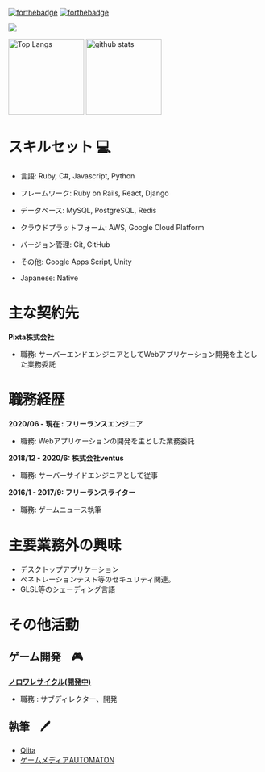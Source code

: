 [![forthebadge](https://forthebadge.com/images/badges/powered-by-coffee.svg)](https://forthebadge.com) [![forthebadge](https://forthebadge.com/images/badges/for-you.svg)](https://forthebadge.com)
<p align="left">
  <a href="https://skillicons.dev">
   <img src="https://skillicons.dev/icons?i=js,ruby,python,cs,nim,aws,mysql,postgres,emacs,vscode" />
  </a>
</p>
<p align="left"> 
  <img alt="Top Langs" height="150px" src="https://github-readme-stats.vercel.app/api/top-langs/?username=imtan&layout=compact&show_icons=true&theme=onedark" />
  <img alt="github stats" height="150px" src="https://github-readme-stats.vercel.app/api?username=imtan&theme=onedark&show_icons=ture" />
</p>

# スキルセット 💻
- 言語: Ruby, C#, Javascript, Python
- フレームワーク: Ruby on Rails, React, Django
- データベース: MySQL, PostgreSQL, Redis
- クラウドプラットフォーム: AWS, Google Cloud Platform
- バージョン管理: Git, GitHub
- その他: Google Apps Script, Unity

- Japanese: Native

# 主な契約先
**Pixta株式会社**
- 職務: サーバーエンドエンジニアとしてWebアプリケーション開発を主とした業務委託

# 職務経歴

**2020/06 - 現在 : フリーランスエンジニア**
- 職務: Webアプリケーションの開発を主とした業務委託
 
**2018/12 - 2020/6: 株式会社ventus**
- 職務: サーバーサイドエンジニアとして従事

**2016/1 - 2017/9: フリーランスライター**
- 職務: ゲームニュース執筆

# 主要業務外の興味
- デスクトップアプリケーション
- ペネトレーションテスト等のセキュリティ関連。
- GLSL等のシェーディング言語
 
# その他活動
## ゲーム開発　🎮
**[ノロワレサイクル(開発中)](https://store.steampowered.com/app/2183820/_/)**

- 職務 : サブディレクター、開発

## 執筆　🖊️
* [Qiita](https://qiita.com/imtanization)
* [ゲームメディアAUTOMATON](https://automaton-media.com/author/shun-kurosawa/)

